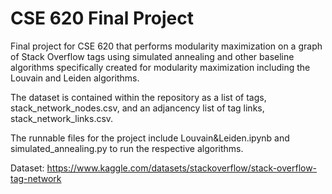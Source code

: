 # CSE 620 Final Project

Final project for CSE 620 that performs modularity maximization on a graph of Stack Overflow tags using simulated annealing and other baseline algorithms specifically created for modularity maximization including the Louvain and Leiden algorithms.

The dataset is contained within the repository as a list of tags, stack_network_nodes.csv, and an adjancency list of tag links, stack_network_links.csv. 

The runnable files for the project include Louvain&Leiden.ipynb and simulated_annealing.py to run the respective algorithms.

Dataset: https://www.kaggle.com/datasets/stackoverflow/stack-overflow-tag-network

